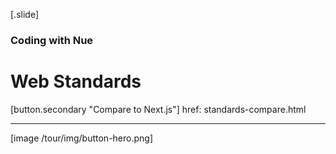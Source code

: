 
[.slide]
  ### Coding with Nue
  # Web Standards

  [button.secondary "Compare to Next.js"]
    href: standards-compare.html

  ---

  [image /tour/img/button-hero.png]
